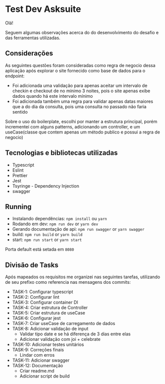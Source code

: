# Test Dev Asksuite

Olá!

Seguem algumas observações acerca do do desenvolvimento do desafio e das ferramentas utilizadas.

## Considerações

As seguintes questões foram consideradas como regra de negocio dessa aplicação após explorar o site fornecido como base de dados para o endpoint:

* Foi adicionada uma validação para apenas aceitar um intervalo de checkin e checkout de no mínimo 3 noites, pois o site apenas exibe dados quando há este intervalo mínimo
* Foi adicionada também uma regra para validar apenas datas maiores que a do dia da consulta, pois uma consulta no passado não faria sentido

Sobre o uso do boilerplate, escolhi por manter a estrutura principal, porém incrementei com alguns patterns, adicionando um controller, e um useCase(classe que contem apenas um método publico e possui a regra de negocio)


## Tecnologias e bibliotecas utilizadas

* Typescript
* Eslint
* Prettier
* Jest
* Tsyringe - Dependency Injection
* swagger


## Running

* Instalando dependências: `npm install` ou `yarn`
* Rodando em dev: `npm run dev` or `yarn dev`
* Gerando documentação de api: `npm run swagger` or `yarn swagger`
* build: `npm run build` or `yarn build`
* start: `npm run start` or `yarn start`

Porta default está setada em `8080`


## Divisão de Tasks

Após mapeados os requisitos me organizei nas seguintes tarefas, utilizando de seu prefixo como referencia nas mensagens dos commits:

* TASK-1: Configurar typescript
* TASK-2: Configurar lint
* TASK-3: Configurar container DI
* TASK-4: Criar estrutura de Controller
* TASK-5: Criar estrutura de useCase
* TASK-6: Configurar jest
* TASK-7: Criar useCase de carregamento de dados
* TASK-8: Adicionar validação de input
    * Validar tipo date e se há diferença de 3 dias entre elas
    * Adicionar validação com joi + celebrate
* TASK-10: Adicionar testes unitários
* TASK-9: Correções finais
    * Lindar com erros
* TASK-11: Adicionar swagger
* TASK-12: Documentação
    * Criar readme.md
    * Adicionar script de build
